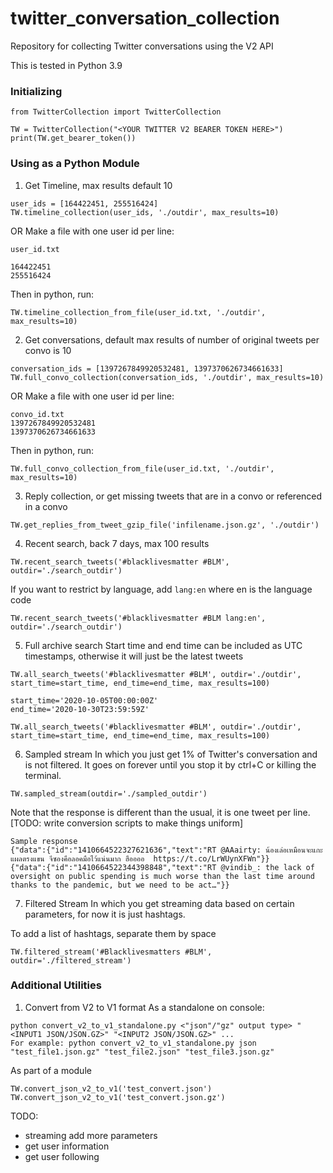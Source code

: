 # twitter_conversation_collection
Repository for collecting Twitter conversations using the V2 API

This is tested in Python 3.9

### Initializing
```
from TwitterCollection import TwitterCollection

TW = TwitterCollection("<YOUR TWITTER V2 BEARER TOKEN HERE>")
print(TW.get_bearer_token())
```

### Using as a Python Module 
1. Get Timeline, max results default 10
```
user_ids = [164422451, 255516424]
TW.timeline_collection(user_ids, './outdir', max_results=10)
```
OR
Make a file with one user id per line:
```
user_id.txt

164422451
255516424
``` 

Then in python, run:
```
TW.timeline_collection_from_file(user_id.txt, './outdir', max_results=10)
```

2. Get conversations, default max results of number of original tweets per convo is 10
```
conversation_ids = [1397267849920532481, 1397370626734661633]
TW.full_convo_collection(conversation_ids, './outdir', max_results=10)
```
OR
Make a file with one user id per line:
```
convo_id.txt
1397267849920532481
1397370626734661633
``` 

Then in python, run:
```
TW.full_convo_collection_from_file(user_id.txt, './outdir', max_results=10)
```

3. Reply collection, or get missing tweets that are in a convo or referenced in a convo
```
TW.get_replies_from_tweet_gzip_file('infilename.json.gz', './outdir')
```

4. Recent search, back 7 days, max 100 results
```
TW.recent_search_tweets('#blacklivesmatter #BLM', outdir='./search_outdir')
```

If you want to restrict by language, add `lang:en` where en is the language code
```
TW.recent_search_tweets('#blacklivesmatter #BLM lang:en', outdir='./search_outdir')
```

5. Full archive search
Start time and end time can be included as UTC timestamps, otherwise it will just be the latest tweets

```
TW.all_search_tweets('#blacklivesmatter #BLM', outdir='./outdir', start_time=start_time, end_time=end_time, max_results=100)

start_time='2020-10-05T00:00:00Z'
end_time='2020-10-30T23:59:59Z'

TW.all_search_tweets('#blacklivesmatter #BLM', outdir='./outdir', start_time=start_time, end_time=end_time, max_results=100)
```

6. Sampled stream
In which you just get 1% of Twitter's conversation and is not filtered. It goes on forever until you stop it by ctrl+C or killing the terminal.

```
TW.sampled_stream(outdir='./sampled_outdir')
```

Note that the response is different than the usual, it is one tweet per line. [TODO: write conversion scripts to make things uniform]
```
Sample response
{"data":{"id":"1410664522327621636","text":"RT @AAairty: น้องเล่อเหมือนจะแกะแผลตรงแขน จีซองคือลอคมือไว้แน่นมาก ฮืออออ  https://t.co/LrWUynXFWn"}}
{"data":{"id":"1410664522344398848","text":"RT @vindib_: the lack of oversight on public spending is much worse than the last time around thanks to the pandemic, but we need to be act…"}}
```

7. Filtered Stream
In which you get streaming data based on certain parameters, for now it is just hashtags.

To add a list of hashtags, separate them by space

```
TW.filtered_stream('#Blacklivesmatters #BLM', outdir='./filtered_stream')
```

### Additional Utilities 
1. Convert from V2 to V1 format
As a standalone on console: 
```
python convert_v2_to_v1_standalone.py <"json"/"gz" output type> "<INPUT1 JSON/JSON.GZ>" "<INPUT2 JSON/JSON.GZ>" ...
For example: python convert_v2_to_v1_standalone.py json "test_file1.json.gz" "test_file2.json" "test_file3.json.gz"
```

As part of a module
```
TW.convert_json_v2_to_v1('test_convert.json')
TW.convert_json_v2_to_v1('test_convert.json.gz')
```

TODO:
- streaming add more parameters
- get user information
- get user following